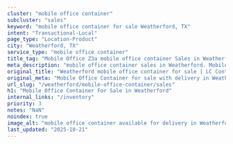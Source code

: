 ```yaml
---
cluster: "mobile office container"
subcluster: "sales"
keyword: "mobile office container for sale Weatherford, TX"
intent: "Transactional-Local"
page_type: "Location-Product"
city: "Weatherford, TX"
service_type: "mobile office container"
title_tag: "Mobile Office Z3a mobile office container Sales in Weatherford | LC Container"
meta_description: "mobile office container sales in Weatherford. Mobile office containers for workspace solutions. Fast delivery, competitive pricing. Serving mobile office container area. Quote ID: IN4. Call (214) 524-4168 for your free quote today."
original_title: "Weatherford mobile office container for sale | LC Container"
original_meta: "Mobile Office Container for sale with delivery in Weatherford, TX. LC Container — local Since 2003. Get pricing today."
url_slug: "/weatherford/mobile-office-container/sales"
h1: "Mobile Office Container For Sale in Weatherford"
internal_links: "/inventory"
priority: 3
notes: "NaN"
noindex: true
image_alt: "mobile office container available for delivery in Weatherford"
last_updated: "2025-10-21"
---
```


<!-- TODO: Add unique city/inventory copy, images, and internal links here. -->

